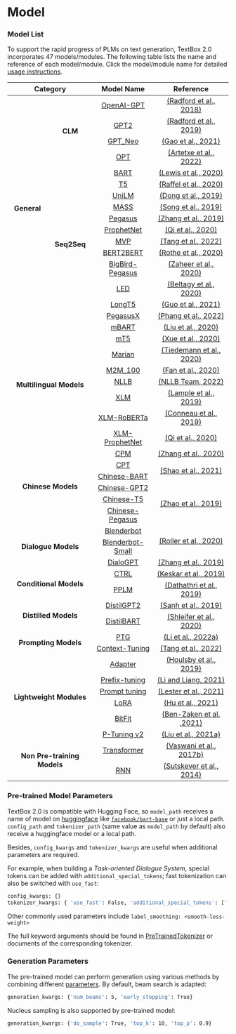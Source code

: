 # Model

### Model List

To support the rapid progress of PLMs on text generation, TextBox 2.0 incorporates 47 models/modules. The following table lists the name and reference of each model/module. Click the model/module name for detailed [usage instructions](https://github.com/RUCAIBox/TextBox/tree/2.0.0/instructions).

<!-- Thanks for table generatros https://www.tablesgenerator.com/html_tables -->

<div class="tg-wrap"><table align="center">
<thead>
  <tr>
    <th align="center" colspan="2">Category</th>
    <th align="center">Model Name</th>
    <th align="center">Reference</th>
  </tr>
</thead>
<tbody>
  <tr>
    <td rowspan="16" align="center"><strong>General</strong></td>
    <td rowspan="4" align="center"><strong>CLM</strong></td>
    <td align="center"><a href="https://github.com/RUCAIBox/TextBox/blob/2.0.0/instructions/CLM/OpenAI-GPT.md">OpenAI-GPT</td>
    <td align="center"><a href="https://cdn.openai.com/research-covers/language-unsupervised/language_understanding_paper.pdf">(Radford et al., 2018)</a></td>
  </tr>
  <tr>
    <td align="center"><a href="https://github.com/RUCAIBox/TextBox/blob/2.0.0/instructions/CLM/GPT2.md">GPT2</td>
    <td align="center"><a href="https://cdn.openai.com/better-language-models/language_models_are_unsupervised_multitask_learners.pdf">(Radford et al., 2019)</a></td>
  </tr>
  <tr>
    <td align="center"><a href="https://github.com/RUCAIBox/TextBox/blob/2.0.0/instructions/CLM/GPT_Neo.md">GPT_Neo</td>
    <td align="center"><a href="https://arxiv.org/pdf/2101.00027">(Gao et al., 2021)</a></td>
  </tr>
  <tr>
    <td align="center"><a href="https://github.com/RUCAIBox/TextBox/blob/2.0.0/instructions/CLM/OPT.md">OPT</td>
    <td align="center"><a href="https://arxiv.org/pdf/2205.01068">(Artetxe et al., 2022)</a></td>
  </tr>
  <tr>
    <td rowspan="12" align="center"><strong>Seq2Seq</strong></td>
    <td align="center"><a href="https://github.com/RUCAIBox/TextBox/blob/2.0.0/instructions/Seq2Seq/BART.md">BART</td>
    <td align="center"><a href="https://arxiv.org/pdf/1910.13461">(Lewis et al., 2020)</a></td>
  </tr>
  <tr>
    <td align="center"><a href="https://github.com/RUCAIBox/TextBox/blob/2.0.0/instructions/Seq2Seq/T5.md">T5</td>
    <td align="center"><a href="https://arxiv.org/pdf/1910.10683">(Raffel et al., 2020)</a></td>
  </tr>
  <tr>
    <td align="center"><a href="https://github.com/RUCAIBox/TextBox/blob/2.0.0/instructions/Seq2Seq/UniLM.md">UniLM</td>
    <td align="center"><a href="https://arxiv.org/pdf/1905.03197">(Dong et al., 2019)</a></td>
  </tr>
  <tr>
    <td align="center"><a href="https://github.com/RUCAIBox/TextBox/blob/2.0.0/instructions/Seq2Seq/MASS.md">MASS</td>
    <td align="center"><a href="https://arxiv.org/pdf/1905.02450">(Song et al., 2019)</a></td>
  </tr>
  <tr>
    <td align="center"><a href="https://github.com/RUCAIBox/TextBox/blob/2.0.0/instructions/Seq2Seq/Pegasus.md">Pegasus</td>
    <td align="center"><a href="https://arxiv.org/pdf/1912.08777">(Zhang et al., 2019)</a></td>
  </tr>
  <tr>
    <td align="center"><a href="https://github.com/RUCAIBox/TextBox/blob/2.0.0/instructions/Seq2Seq/ProphetNet.md">ProphetNet</td>
    <td align="center"><a href="https://arxiv.org/pdf/2001.04063">(Qi et al., 2020)</a></td>
  </tr>
  <tr>
    <td align="center"><a href="https://github.com/RUCAIBox/TextBox/blob/2.0.0/instructions/Seq2Seq/MVP.md">MVP</td>
    <td align="center"><a href="https://arxiv.org/pdf/2206.12131">(Tang et al., 2022)</a></td>
  </tr>
  <tr>
    <td align="center"><a href="https://github.com/RUCAIBox/TextBox/blob/2.0.0/instructions/Seq2Seq/BERT2BERT.md">BERT2BERT</td>
    <td align="center"><a href="https://aclanthology.org/2020.tacl-1.18.pdf">(Rothe et al., 2020)</a></td>
  </tr>
  <tr>
    <td align="center"><a href="https://github.com/RUCAIBox/TextBox/blob/2.0.0/instructions/Seq2Seq/BigBird-Pegasus.md">BigBird-Pegasus</td>
    <td align="center"><a href="https://arxiv.org/pdf/2007.14062">(Zaheer et al., 2020)</a></td>
  </tr>
  <tr>
    <td align="center"><a href="https://github.com/RUCAIBox/TextBox/blob/2.0.0/instructions/Seq2Seq/LED.md">LED</td>
    <td align="center"><a href="https://arxiv.org/pdf/2004.05150">(Beltagy et al., 2020)</a></td>
  </tr>
  <tr>
    <td align="center"><a href="https://github.com/RUCAIBox/TextBox/blob/2.0.0/instructions/Seq2Seq/longT5.md">LongT5</td>
    <td align="center"><a href="https://arxiv.org/pdf/2112.07916">(Guo et al., 2021)</a></td>
  </tr>
  <tr>
      <td align="center"><a href="https://github.com/RUCAIBox/TextBox/blob/2.0.0/instructions/Seq2Seq/Pegasus_X.md">PegasusX</a></td>
    <td align="center"><a href="https://arxiv.org/pdf/2208.04347">(Phang et al., 2022)</a></td>
  </tr>



  <tr>
    <td rowspan="8" colspan="2" align="center"><strong>Multilingual Models</strong></td>
    <td align="center"><a href="https://github.com/RUCAIBox/TextBox/blob/2.0.0/instructions/Multilingual%20Models/mBART.md">mBART</a></td>
    <td align="center"><a href="https://arxiv.org/pdf/2001.08210">(Liu et al., 2020)</a></td>
  </tr>
  <tr>
    <td align="center"><a href="https://github.com/RUCAIBox/TextBox/blob/2.0.0/instructions/Multilingual%20Models/mT5.md">mT5</a></td>
    <td align="center"><a href="https://arxiv.org/pdf/2010.11934">(Xue et al., 2020)</a></td>
  </tr>
  <tr>
    <td align="center"><a href="https://github.com/RUCAIBox/TextBox/blob/2.0.0/instructions/Multilingual%20Models/Marian.md">Marian</a></td>
    <td align="center"><a href="https://aclanthology.org/2020.eamt-1.61.pdf">(Tiedemann et al., 2020)</a></td>
  </tr>
  <tr>
    <td align="center"><a href="https://github.com/RUCAIBox/TextBox/blob/2.0.0/instructions/Multilingual%20Models/M2M_100.md">M2M_100</a></td>
    <td align="center"><a href="https://arxiv.org/pdf/2010.11125">(Fan et al., 2020)</a></td>
  </tr>
  <tr>
    <td align="center"><a href="https://github.com/RUCAIBox/TextBox/blob/2.0.0/instructions/Multilingual%20Models/NLLB.md">NLLB</a></td>
    <td align="center"><a href="https://arxiv.org/ftp/arxiv/papers/2207/2207.04672.pdf">(NLLB Team, 2022)</a></td>
  </tr>
  <tr>
    <td align="center"><a href="https://github.com/RUCAIBox/TextBox/blob/2.0.0/instructions/Multilingual%20Models/XLM.md">XLM</a></td>
    <td align="center"><a href="https://arxiv.org/pdf/1901.07291">(Lample et al., 2019)</a></td>
  </tr>
  <tr>
    <td align="center"><a href="https://github.com/RUCAIBox/TextBox/blob/2.0.0/instructions/Multilingual%20Models/XLM-RoBERTa.md">XLM-RoBERTa</a></td>
    <td align="center"><a href="https://arxiv.org/pdf/1911.02116">(Conneau et al., 2019)</a></td>
  </tr>
  <tr>
    <td align="center"><a href="https://github.com/RUCAIBox/TextBox/blob/2.0.0/instructions/Multilingual%20Models/XLM-ProphetNet.md">XLM-ProphetNet</a></td>
    <td align="center"><a href="https://arxiv.org/pdf/2001.04063">(Qi et al., 2020)</a></td>
  </tr>

  <tr>
  <td rowspan="6" colspan="2" align="center"><strong>Chinese Models</strong></td>
    <td align="center"><a href="https://github.com/RUCAIBox/TextBox/blob/2.0.0/instructions/Chinese%20Models/CPM.md">CPM</a></td>
    <td align="center"><a href="https://arxiv.org/pdf/2012.00413">(Zhang et al., 2020)</a></td>
  </tr>
  <tr>
    <td align="center"><a href="https://github.com/RUCAIBox/TextBox/blob/2.0.0/instructions/Chinese%20Models/CPT.md">CPT</a></td>
    <td align="center" rowspan="2"><a href="https://arxiv.org/pdf/2109.05729">(Shao et al., 2021)</a></td>
  </tr>
  <tr>
    <td align="center"><a href="https://github.com/RUCAIBox/TextBox/blob/2.0.0/instructions/Chinese%20Models/Chinese-BART.md">Chinese-BART</a></td>
  </tr>
  <tr>
    <td align="center"><a href="https://github.com/RUCAIBox/TextBox/blob/2.0.0/instructions/Chinese%20Models/Chinese-GPT2.md">Chinese-GPT2</a></td>
    <td align="center" rowspan="3"><a href="https://arxiv.org/pdf/1909.05658">(Zhao et al., 2019)</a></td>
  </tr>
  <tr>
    <td align="center"><a href="https://github.com/RUCAIBox/TextBox/blob/2.0.0/instructions/Chinese%20Models/Chinese-T5.md">Chinese-T5</a></td>
  </tr>
  <tr>
    <td align="center"><a href="https://github.com/RUCAIBox/TextBox/blob/2.0.0/instructions/Chinese%20Models/Chinese-Pegasus.md">Chinese-Pegasus</a></td>
  </tr>

  <tr>
    <td rowspan="3" colspan="2" align="center"><strong>Dialogue Models</strong></td>
    <td align="center"><a href="https://github.com/RUCAIBox/TextBox/blob/2.0.0/instructions/Dialogue%20Models/Blenderbot.md">Blenderbot</a></td>
    <td align="center" rowspan="2"><a href="https://arxiv.org/pdf/2004.13637">(Roller et al., 2020)</a></td>
  </tr>
  <tr>
    <td align="center"><a href="https://github.com/RUCAIBox/TextBox/blob/2.0.0/instructions/Dialogue%20Models/Blenderbot-Small.md">Blenderbot-Small</a></td>
  </tr>
  <tr>
    <td align="center"><a href="https://github.com/RUCAIBox/TextBox/blob/2.0.0/instructions/Dialogue%20Models/DialoGPT.md">DialoGPT</a></td>
    <td align="center"><a href="https://arxiv.org/pdf/1911.00536">(Zhang et al., 2019)</a></td>
  </tr>

  <tr>
    <td rowspan="2" colspan="2" align="center"><strong>Conditional Models</strong></td>
    <td align="center"><a href="https://github.com/RUCAIBox/TextBox/blob/2.0.0/instructions/Conditional%20Models/CTRL.md">CTRL</a></td>
    <td align="center"><a href="https://arxiv.org/pdf/1909.05858">(Keskar et al., 2019)</a></td>
  </tr>
  <tr>
    <td align="center"><a href="https://github.com/RUCAIBox/TextBox/blob/2.0.0/instructions/Conditional%20Models/PPLM.md">PPLM</a></td>
    <td align="center"><a href="https://arxiv.org/pdf/1912.02164">(Dathathri et al., 2019)</a></td>
  </tr>

  <tr>
    <td rowspan="2" colspan="2" align="center"><strong>Distilled Models</strong></td>
    <td align="center"><a href="https://github.com/RUCAIBox/TextBox/blob/2.0.0/instructions/Distilled%20Models/DistilGPT2.md">DistilGPT2</a></td>
    <td align="center"><a href="https://arxiv.org/pdf/1910.01108">(Sanh et al., 2019)</a></td>
  </tr>
  <tr>
    <td align="center"><a href="https://github.com/RUCAIBox/TextBox/blob/2.0.0/instructions/Distilled%20Models/DistilBART.md">DistilBART</a></td>
    <td align="center"><a href="https://arxiv.org/pdf/2010.13002">(Shleifer et al., 2020)</a></td>
  </tr>

  <tr>
    <td rowspan="2" colspan="2" align="center"><strong>Prompting Models</strong></td>
    <td align="center"><a href="https://github.com/RUCAIBox/TextBox/blob/2.0.0/instructions/Prompting%20Models/PTG.md">PTG</a></td>
    <td align="center"><a href="https://arxiv.org/pdf/2205.01543">(Li et al., 2022a)</a></td>
  </tr>
  <tr>
    <td align="center"><a href="https://github.com/RUCAIBox/TextBox/blob/2.0.0/instructions/Prompting%20Models/Context-Tuning.md">Context-Tuning</a></td>
    <td align="center"><a href="https://arxiv.org/pdf/2201.08670">(Tang et al., 2022)</a></td>
  </tr>

  <tr>
  <td rowspan="6" colspan="2" align="center"><strong>Lightweight Modules</strong></td>
    <td align="center"><a href="https://github.com/RUCAIBox/TextBox/blob/2.0.0/instructions/Lightweight%20Modules/Adapter.md">Adapter</a></td>
    <td align="center"><a href="https://arxiv.org/pdf/1902.00751">(Houlsby et al., 2019)</a></td>
  </tr>
  <tr>
    <td align="center"><a href="https://github.com/RUCAIBox/TextBox/blob/2.0.0/instructions/Lightweight%20Modules/Prefix-tuning.md">Prefix-tuning</a></td>
    <td align="center"><a href="https://arxiv.org/pdf/2101.00190">(Li and Liang, 2021)</a></td>
  </tr>
  <tr>
    <td align="center"><a href="https://github.com/RUCAIBox/TextBox/blob/2.0.0/instructions/Lightweight%20Modules/Prompt%20tuning.md">Prompt tuning</a></td>
    <td align="center"><a href="https://arxiv.org/pdf/2104.08691">(Lester et al., 2021)</a></td>
  <tr>
    <td align="center"><a href="https://github.com/RUCAIBox/TextBox/blob/2.0.0/instructions/Lightweight%20Modules/LoRA.md">LoRA</a></td>
    <td align="center"><a href="https://arxiv.org/pdf/2106.09685">(Hu et al., 2021)</a></td>
  </tr>
  <tr>
    <td align="center"><a href="https://github.com/RUCAIBox/TextBox/blob/2.0.0/instructions/Lightweight%20Modules/BitFit.md">BitFit</a></td>
    <td align="center"><a href="https://arxiv.org/pdf/2106.10199">(Ben-Zaken et al. ,2021)</a></td>
  </tr>
  <tr>
    <td align="center"><a href="https://github.com/RUCAIBox/TextBox/blob/2.0.0/instructions/Lightweight%20Modules/P-Tuning%20v2.md">P-Tuning v2</a></td>
    <td align="center"><a href="https://arxiv.org/pdf/2110.07602">(Liu et al., 2021a)</a></td>
  </tr>

  <tr>
    <td rowspan="2" colspan="2" align="center"><strong>Non Pre-training Models</strong></td>
    <td align="center"><a href="https://github.com/RUCAIBox/TextBox/blob/2.0.0/instructions/transformer.md">Transformer</a></td>
    <td align="center"><a href="https://arxiv.org/pdf/1706.03762">(Vaswani et al., 2017b)</a></td>
  </tr>
  <tr>
    <td align="center"><a href="https://github.com/RUCAIBox/TextBox/blob/2.0.0/instructions/RNN.md">RNN</a></td>
    <td align="center"><a href="https://arxiv.org/pdf/1409.3215">(Sutskever et al., 2014)</a></td>
  </tr>

</tbody>
</table></div>

### Pre-trained Model Parameters

TextBox 2.0 is compatible with Hugging Face, so `model_path` receives a name of model on [huggingface](https://huggingface.co/models) like [`facebook/bart-base`](https://huggingface.co/models?search=facebook%2Fbart-base) or just a local path.  `config_path` and `tokenizer_path` (same value as `model_path` by default) also receive a huggingface model or a local path. 

Besides, `config_kwargs` and `tokenizer_kwargs` are useful when additional parameters are required.

For example, when building a *Task-oriented Dialogue System*, special tokens can be added with `additional_special_tokens`; fast tokenization can also be switched with `use_fast`:

```bash
config_kwargs: {}
tokenizer_kwargs: { 'use_fast': False, 'additional_special_tokens': ['[db_0]', '[db_1]', '[db_2]'] }
```

Other commonly used parameters include `label_smoothing: <smooth-loss-weight>`

The full keyword arguments should be found in [PreTrainedTokenizer](https://huggingface.co/docs/transformers/v4.21.0/en/main_classes/tokenizer#transformers.PreTrainedTokenizer) or documents of the corresponding tokenizer.

### Generation Parameters

The pre-trained model can perform generation using various methods by combining different [parameters](https://huggingface.co/docs/transformers/main/en/main_classes/text_generation#transformers.generation_utils.GenerationMixin.generate). By default, beam search is adapted:

```bash
generation_kwargs: {'num_beams': 5, 'early_stopping': True}
```

Nucleus sampling is also supported by pre-trained model:

```bash
generation_kwargs: {'do_sample': True, 'top_k': 10, 'top_p': 0.9}
```

